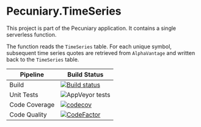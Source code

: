 # Pecuniary.TimeSeries

This project is part of the Pecuniary application.  It contains a single serverless function.

The function reads the `TimeSeries` table.  For each unique symbol, subsequent time series quotes are retrieved from `AlphaVantage` and written back to the `TimeSeries` table.

Pipeline | Build Status
-|-
Build | [![Build status](https://ci.appveyor.com/api/projects/status/rsg5qdd3ml9aarc8?svg=true)](https://ci.appveyor.com/project/eric-bach/pecuniary.timeseries)
Unit Tests | ![AppVeyor tests](https://img.shields.io/appveyor/tests/eric-bach/Pecuniary-TimeSeries)
Code Coverage | [![codecov](https://codecov.io/gh/eric-bach/Pecuniary.TimeSeries/branch/master/graph/badge.svg)](https://codecov.io/gh/eric-bach/Pecuniary.TimeSeries)
Code Quality | [![CodeFactor](https://www.codefactor.io/repository/github/eric-bach/pecuniary.TimeSeries/badge)](https://www.codefactor.io/repository/github/eric-bach/pecuniary.timeseries)
